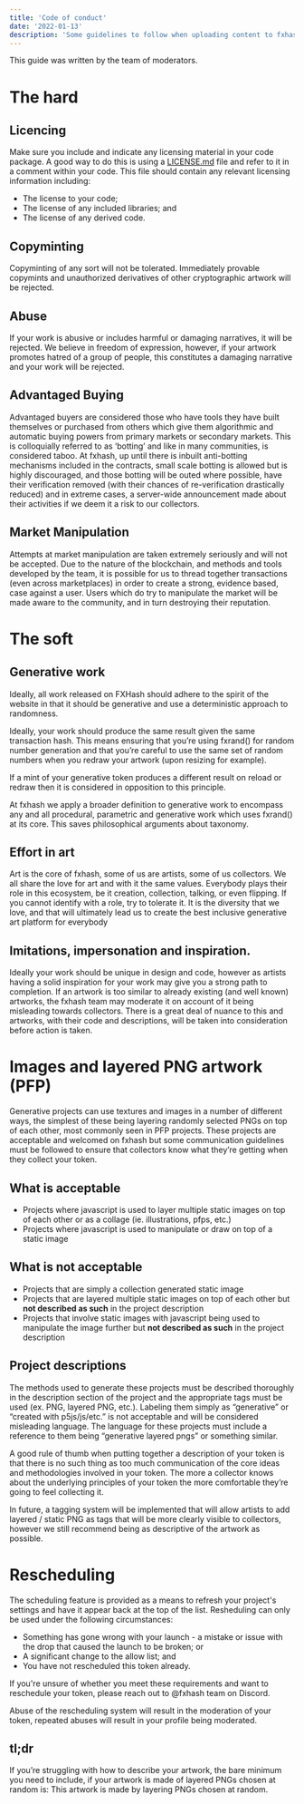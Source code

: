 ```yaml
---
title: 'Code of conduct'
date: '2022-01-13'
description: 'Some guidelines to follow when uploading content to fxhash'
---
```



This guide was written by the team of moderators. 

# The hard

## Licencing

Make sure you include and indicate any licensing material in your code package. A good way to do this is using a [LICENSE.md](http://LICENSE.md) file and refer to it in a comment within your code. This file should contain any relevant licensing information including:

-   The license to your code;
-   The license of any included libraries; and
-   The license of any derived code.

## Copyminting

Copyminting of any sort will not be tolerated. Immediately provable copymints and unauthorized derivatives of other cryptographic artwork will be rejected.

## Abuse

If your work is abusive or includes harmful or damaging narratives, it will be rejected. We believe in freedom of expression, however, if your artwork promotes hatred of a group of people, this constitutes a damaging narrative and your work will be rejected.

## Advantaged Buying

Advantaged buyers are considered those who have tools they have built themselves or purchased from others which give them algorithmic and automatic buying powers from primary markets or secondary markets. This is colloquially referred to as ‘botting’ and like in many communities, is considered taboo. At fxhash, up until there is inbuilt anti-botting mechanisms included in the contracts, small scale botting is allowed but is highly discouraged, and those botting will be outed where possible, have their verification removed (with their chances of re-verification drastically reduced) and in extreme cases, a server-wide announcement made about their activities if we deem it a risk to our collectors.

## Market Manipulation

Attempts at market manipulation are taken extremely seriously and will not be accepted. Due to the nature of the blockchain, and methods and tools developed by the team, it is possible for us to thread together transactions (even across marketplaces) in order to create a strong, evidence based, case against a user. Users which do try to manipulate the market will be made aware to the community, and in turn destroying their reputation.

# The soft

## Generative work

Ideally, all work released on FXHash should adhere to the spirit of the website in that it should be generative and use a deterministic approach to randomness.

Ideally, your work should produce the same result given the same transaction hash. This means ensuring that you’re using fxrand() for random number generation and that you’re careful to use the same set of random numbers when you redraw your artwork (upon resizing for example).

If a mint of your generative token produces a different result on reload or redraw then it is considered in opposition to this principle.

At fxhash we apply a broader definition to generative work to encompass any and all procedural, parametric and generative work which uses fxrand() at its core. This saves philosophical arguments about taxonomy.

## Effort in art

Art is the core of fxhash, some of us are artists, some of us collectors. We all share the love for art and with it the same values. Everybody plays their role in this ecosystem, be it creation, collection, talking, or even flipping. If you cannot identify with a role, try to tolerate it. It is the diversity that we love, and that will ultimately lead us to create the best inclusive generative art platform for everybody

## Imitations, impersonation and inspiration.

Ideally your work should be unique in design and code, however as artists having a solid inspiration for your work may give you a strong path to completion. If an artwork is too similar to already existing (and well known) artworks, the fxhash team may moderate it on account of it being misleading towards collectors. There is a great deal of nuance to this and artworks, with their code and descriptions, will be taken into consideration before action is taken.

# Images and layered PNG artwork (PFP)

Generative projects can use textures and images in a number of different ways, the simplest of these being layering randomly selected PNGs on top of each other, most commonly seen in PFP projects. These projects are acceptable and welcomed on fxhash but some communication guidelines must be followed to ensure that collectors know what they’re getting when they collect your token.

## What is acceptable

-   Projects where javascript is used to layer multiple static images on top of each other or as a collage (ie. illustrations, pfps, etc.)
-   Projects where javascript is used to manipulate or draw on top of a static image

## What is not acceptable

-   Projects that are simply a collection generated static image
-   Projects that are layered multiple static images on top of each other but **not described as such** in the project description
-   Projects that involve static images with javascript being used to manipulate the image further but **not described as such** in the project description

## Project descriptions

The methods used to generate these projects must be described thoroughly in the description section of the project and the appropriate tags must be used (ex. PNG, layered PNG, etc.). Labeling them simply as “generative” or “created with p5js/js/etc.” is not acceptable and will be considered misleading language. The language for these projects must include a reference to them being “generative layered pngs” or something similar.

A good rule of thumb when putting together a description of your token is that there is no such thing as too much communication of the core ideas and methodologies involved in your token. The more a collector knows about the underlying principles of your token the more comfortable they’re going to feel collecting it.

In future, a tagging system will be implemented that will allow artists to add layered / static PNG as tags that will be more clearly visible to collectors, however we still recommend being as descriptive of the artwork as possible.

# Rescheduling

The scheduling feature is provided as a means to refresh your project's settings and have it appear back at the top of the list. Resheduling can only be used under the following circumstances:

-   Something has gone wrong with your launch - a mistake or issue with the drop that caused the launch to be broken; or
-   A significant change to the allow list; and
-   You have not rescheduled this token already.

If you're unsure of whether you meet these requirements and want to reschedule your token, please reach out to @fxhash team on Discord.

Abuse of the rescheduling system will result in the moderation of your token, repeated abuses will result in your profile being moderated.

## tl;dr

If you’re struggling with how to describe your artwork, the bare minimum you need to include, if your artwork is made of layered PNGs chosen at random is: This artwork is made by layering PNGs chosen at random.
